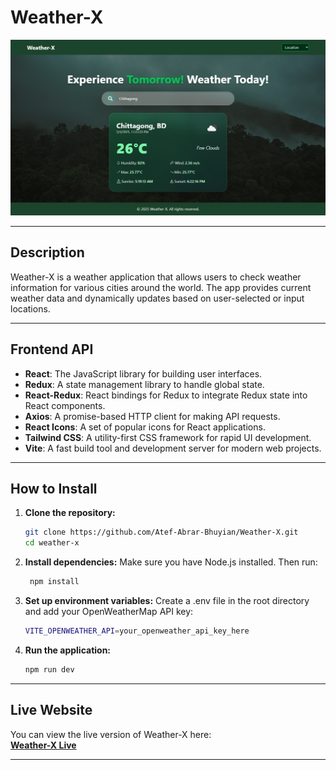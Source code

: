 # Weather-X

![Weather-X Screenshot](./public/WeatherX.png)

---

## Description

Weather-X is a weather application that allows users to check weather information for various cities around the world. The app provides current weather data and dynamically updates based on user-selected or input locations.

---

## Frontend API

- **React**: The JavaScript library for building user interfaces.
- **Redux**: A state management library to handle global state.
- **React-Redux**: React bindings for Redux to integrate Redux state into React components.
- **Axios**: A promise-based HTTP client for making API requests.
- **React Icons**: A set of popular icons for React applications.
- **Tailwind CSS**: A utility-first CSS framework for rapid UI development.
- **Vite**: A fast build tool and development server for modern web projects.

---

## How to Install

1. **Clone the repository:**

   ```bash
   git clone https://github.com/Atef-Abrar-Bhuyian/Weather-X.git
   cd weather-x
   ```

2. **Install dependencies:**
   Make sure you have Node.js installed. Then run:

   ```bash
    npm install
   ```

3. **Set up environment variables:**
   Create a .env file in the root directory and add your OpenWeatherMap API key:

   ```bash
   VITE_OPENWEATHER_API=your_openweather_api_key_here
   ```

4. **Run the application:**
   ```bash
   npm run dev
   ```

---

## Live Website

You can view the live version of Weather-X here:  
[**Weather-X Live**](https://weather-x001.netlify.app/)

---

